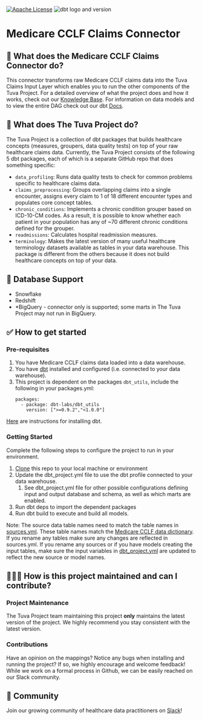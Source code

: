 [![Apache License](https://img.shields.io/badge/License-Apache%202.0-blue.svg)](https://opensource.org/licenses/Apache-2.0) ![dbt logo and version](https://img.shields.io/static/v1?logo=dbt&label=dbt-version&message=1.x&color=orange)

# Medicare CCLF Claims Connector

## 🧰 What does the Medicare CCLF Claims Connector do?

This connector transforms raw Medicare CCLF claims data into the Tuva Claims Input Layer which enables you to run the other components of the Tuva Project.
For a detailed overview of what the project does and how it works, check out our [Knowledge Base](https://thetuvaproject.com/docs/getting-started). 
For information on data models and to view the entire DAG check out our dbt [Docs](https://tuva-health.github.io/medicare_cclf_connector/#!/overview?g_v=1).

## 🧰 What does The Tuva Project do?

The Tuva Project is a collection of dbt packages that builds healthcare concepts (measures, groupers, data quality tests) on top of your raw healthcare claims data. Currently, the Tuva Project consists of the following 5 dbt packages, each of which is a separate GitHub repo that does something specific:

- `data_profiling`: Runs data quality tests to check for common problems specific to healthcare claims data.
- `claims_preprocessing`: Groups overlapping claims into a single encounter, assigns every claim to 1 of 18 different encounter types and populates core concept tables.
- `chronic_conditions`: Implements a chronic condition grouper based on ICD-10-CM codes. As a result, it is possible to know whether each patient in your population has any of ~70 different chronic conditions defined for the grouper.
- `readmissions`: Calculates hospital readmission measures.
- `terminology`: Makes the latest version of many useful healthcare terminology datasets available as tables in your data warehouse. This package is different from the others because it does not build healthcare concepts on top of your data.


## 🔌 Database Support

- Snowflake
- Redshift
- *BigQuery - connector only is supported; some marts in The Tuva Project may not run in BigQuery.


## ✅ How to get started

### Pre-requisites
1. You have Medicare CCLF claims data loaded into a data warehouse.
2. You have [dbt](https://www.getdbt.com/) installed and configured (i.e. connected to your data warehouse).
3. This project is dependent on the packages `dbt_utils`, include the following in your packages.yml:
   ```
   packages:
     - package: dbt-labs/dbt_utils
       version: [">=0.9.2","<1.0.0"]
   ```

[Here](https://docs.getdbt.com/dbt-cli/installation) are instructions for installing dbt.

### Getting Started
Complete the following steps to configure the project to run in your environment.

1. [Clone](https://docs.github.com/en/repositories/creating-and-managing-repositories/cloning-a-repository) this repo to your local machine or environment
2. Update the dbt_project.yml file to use the dbt profile connected to your data warehouse.
   1. See dbt_project.yml file for other possible configurations defining input and output database and schema, as well as which marts are enabled.
3. Run dbt deps to import the dependent packages
4. Run dbt build to execute and build all models.
  

Note: The source data table names need to match the table names in [sources.yml](models/_sources.yml).  These table names match the [Medicare CCLF data dictionary](https://www.cms.gov/files/document/cclf-file-data-elements-resource.pdf).  
If you rename any tables make sure any changes are reflected in sources.yml.  If you rename any sources or if you have models creating the input tables, make sure the 
input variables in [dbt_project.yml](dbt_project.yml) are updated to reflect the new source or model names.


## 🙋🏻‍♀️ **How is this project maintained and can I contribute?**

### Project Maintenance

The Tuva Project team maintaining this project **only** maintains the latest version of the project. 
We highly recommend you stay consistent with the latest version.

### Contributions

Have an opinion on the mappings? Notice any bugs when installing and running the project?
If so, we highly encourage and welcome feedback!  While we work on a formal process in Github, we can be easily reached on our Slack community.

## 🤝 Community

Join our growing community of healthcare data practitioners on [Slack](https://join.slack.com/t/thetuvaproject/shared_invite/zt-16iz61187-G522Mc2WGA2mHF57e0il0Q)!
